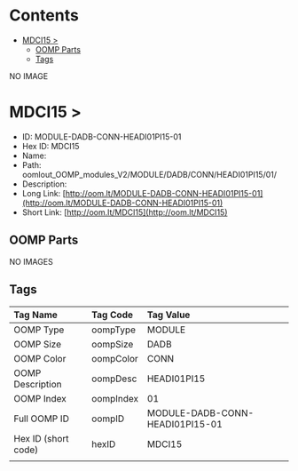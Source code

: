 



Contents
========

* [MDCI15 > ](#mdci15--)
	* [OOMP Parts](#oomp-parts)
	* [Tags](#tags)
  
NO IMAGE  
# MDCI15 > 

- ID: MODULE-DADB-CONN-HEADI01PI15-01
- Hex ID: MDCI15
- Name: 
- Path: oomlout_OOMP_modules_V2/MODULE/DADB/CONN/HEADI01PI15/01/
- Description: 
- Long Link: [http://oom.lt/MODULE-DADB-CONN-HEADI01PI15-01](http://oom.lt/MODULE-DADB-CONN-HEADI01PI15-01)
- Short Link: [http://oom.lt/MDCI15](http://oom.lt/MDCI15)

## OOMP Parts
  
NO IMAGES  
## Tags
  

|Tag Name|Tag Code|Tag Value|
| :--- | :--- | :--- |
|OOMP Type|oompType|MODULE|
|OOMP Size|oompSize|DADB|
|OOMP Color|oompColor|CONN|
|OOMP Description|oompDesc|HEADI01PI15|
|OOMP Index|oompIndex|01|
|Full OOMP ID|oompID|MODULE-DADB-CONN-HEADI01PI15-01|
|Hex ID (short code)|hexID|MDCI15|
||||
